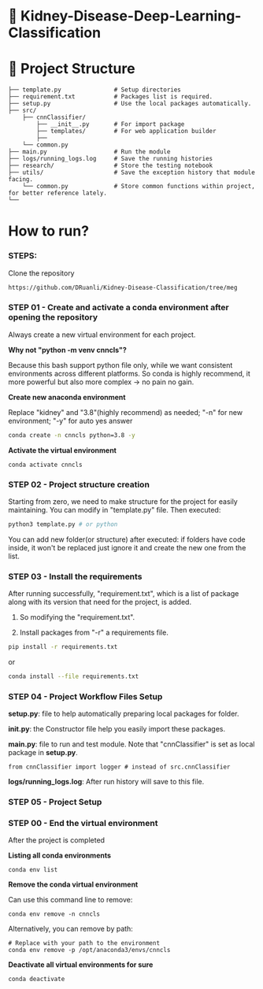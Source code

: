 # 📌 Kidney-Disease-Deep-Learning-Classification



# 📁 Project Structure
```
├── template.py               # Setup directories
├── requirement.txt           # Packages list is required.
├── setup.py                  # Use the local packages automatically.
├── src/
    ├── cnnClassifier/
        ├── __init__.py       # For import package
        ├── templates/        # For web application builder
        ├── 
    └── common.py
├── main.py                   # Run the module
├── logs/running_logs.log     # Save the running histories
├── research/                 # Store the testing notebook
├── utils/                    # Save the exception history that module facing.
    └── common.py             # Store common functions within project, for better reference lately.
└── 
```

# How to run?
### STEPS:

Clone the repository

```bash
https://github.com/DRuanli/Kidney-Disease-Classification/tree/meg
```
### STEP 01 - Create and activate a conda environment after opening the repository

Always create a new virtual environment for each project.

**Why not "python -m venv cnncls"?**

Because this bash support python file only, while we want consistent environments across different platforms. So conda is highly recommend, it more powerful but also more complex -> no pain no gain.

**Create new anaconda environment**

Replace "kidney" and "3.8"(highly recommend) as needed; "-n" for new environment; "-y" for auto yes answer

```bash
conda create -n cnncls python=3.8 -y
```

**Activate the virtual environment**

```base
conda activate cnncls
```

### STEP 02 - Project structure creation
Starting from zero, we need to make structure for the project for easily maintaining. You can modify in "template.py" file. Then executed:

```bash
python3 template.py # or python
```

You can add new folder(or structure) after executed: if folders have code inside, it won't be replaced just ignore it and create the new one from the list.

### STEP 03 - Install the requirements
After running successfully, "requirement.txt", which is a list of package along with its version that need for the project, is added.

1. So modifying the "requirement.txt".

2. Install packages from "-r" a requirements file.

```bash
pip install -r requirements.txt
```

or

```bash
conda install --file requirements.txt
```

### STEP 04 - Project Workflow Files Setup
**setup.py**: file to help automatically preparing local packages for folder.

**__init__.py**: the Constructor file help you easily import these packages.

**main.py**: file to run and test module. Note that "cnnClassifier" is set as local package in **setup.py**.

```code
from cnnClassifier import logger # instead of src.cnnClassifier
```

**logs/running_logs.log**: After run history will save to this file.



### STEP 05 - Project Setup

### STEP 00 - End the virtual environment
After the project is completed

**Listing all conda environments**

```base
conda env list
```

**Remove the conda virtual environment**

Can use this command line to remove:

```base
conda env remove -n cnncls
```

Alternatively, you can remove by path:

```base
# Replace with your path to the environment
conda env remove -p /opt/anaconda3/envs/cnncls
```

**Deactivate all virtual environments for sure**

```base
conda deactivate
```